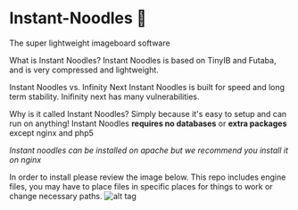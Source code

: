 # Instant-Noodles :ramen:
The super lightweight imageboard software

What is Instant Noodles?
Instant Noodles is based on TinyIB and Futaba, and is very compressed and lightweight.

Instant Noodles vs. Infinity Next
Instant Noodles is built for speed and long term stability. Inifinity next has many vulnerabilities.

Why is it called Instant Noodles?
Simply because it's easy to setup and can run on anything!
Instant Noodles **requires no databases** or **extra packages** except nginx and php5

*Instant noodles can be installed on apache but we recommend you install it on nginx*

In order to install please review the image below.
This repo includes engine files, you may have to place files in specific places for things to work or change necessary paths.
![alt tag](http://i.imgur.com/dZFZnOZ.png)
